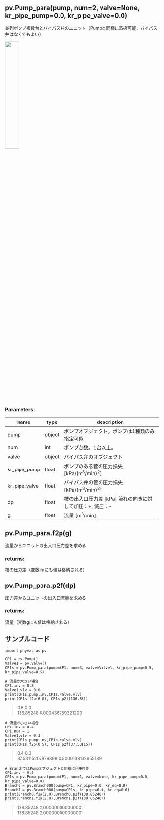 ## pv.Pump_para(pump, num=2, valve=None, kr_pipe_pump=0.0, kr_pipe_valve=0.0)
並列ポンプ複数台とバイパス弁のユニット（Pumpと同様に取扱可能、バイパス弁はなくてもよい）
  
<img src="https://user-images.githubusercontent.com/27459538/112747938-8409ed00-8ff3-11eb-8d76-121f99063dd5.png" width=30%>

  
### Parameters:
|  name  |  type  | description |
| ---- | ---- | ---- |
|pump|object|ポンプオブジェクト。ポンプは1種類のみ指定可能|
|num|int|ポンプ台数。1台以上。|
|valve|object|バイパス弁のオブジェクト|
|kr_pipe_pump|float|ポンプのある菅の圧力損失 \[kPa/(m<sup>3</sup>/min)<sup>2</sup>]|
|kr_pipe_valve|float|バイパス弁の管の圧力損失 \[kPa/(m<sup>3</sup>/min)<sup>2</sup>]|
|dp|float|枝の出入口圧力差 \[kPa] 流れの向きに対して加圧：+, 減圧：- |
|g|float|流量 \[m<sup>3</sup>/min] |
  
## pv.Pump_para.f2p(g)
流量からユニットの出入口圧力差を求める
  
### returns:
枝の圧力差（変数dpにも値は格納される）
## pv.Pump_para.p2f(dp)
圧力差からユニットの出入口流量を求める
  
### returns:
流量（変数gにも値は格納される）
  
## サンプルコード
```
import phyvac as pv

CP1 = pv.Pump()
Valve1 = pv.Valve()
CP1s = pv.Pump_para(pump=CP1, num=3, valve=Valve1, kr_pipe_pump=0.5, kr_pipe_valve=0.5)

# 流量が大きい場合
CP1.inv = 0.8
Valve1.vlv = 0.0
print(CP1s.pump.inv,CP1s.valve.vlv)
print(CP1s.f2p(6.0), CP1s.p2f(136.85))
```
> 0.8 0.0  
> 136.85248 6.000436759321203
```
# 流量が小さい場合
CP1.inv = 0.4
CP1.num = 1
Valve1.vlv = 0.3
print(CP1s.pump.inv,CP1s.valve.vlv)
print(CP1s.f2p(0.5), CP1s.p2f(37.53115))
```
> 0.4 0.3  
> 37.53115207979398 0.5000138162955189
```
# BranchではPumpオブジェクトと同様に利用可能
CP1.inv = 0.8
CP1s = pv.Pump_para(pump=CP1, num=1, valve=None, kr_pipe_pump=0.0, kr_pipe_valve=0.0)
Branch0 = pv.Branch000(pump=CP1, kr_pipe=0.0, kr_eq=0.0)
Branch1 = pv.Branch000(pump=CP1s, kr_pipe=0.0, kr_eq=0.0)
print(Branch0.f2p(2.0),Branch0.p2f(138.85248))
print(Branch1.f2p(2.0),Branch1.p2f(138.85248))
```
> 138.85248 2.000000000000001  
> 138.85248 2.000000000000001

